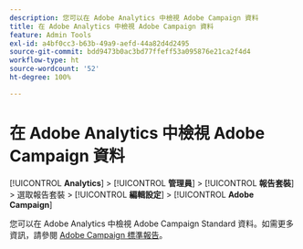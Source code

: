 ```yaml
---
description: 您可以在 Adobe Analytics 中檢視 Adobe Campaign 資料
title: 在 Adobe Analytics 中檢視 Adobe Campaign 資料
feature: Admin Tools
exl-id: a4bf0cc3-b63b-49a9-aefd-44a82d4d2495
source-git-commit: bdd9473b0ac3bd77ffeff53a095876e21ca2f4d4
workflow-type: ht
source-wordcount: '52'
ht-degree: 100%

---
```


# 在 Adobe Analytics 中檢視 Adobe Campaign 資料

[!UICONTROL **Analytics**] > [!UICONTROL **管理員**] > [!UICONTROL **報告套裝**] > 選取報告套裝 > [!UICONTROL **編輯設定**] > [!UICONTROL **Adobe Campaign**]

您可以在 Adobe Analytics 中檢視 Adobe Campaign Standard 資料。如需更多資訊，請參閱 [Adobe Campaign 標準報告](/help/integrate/adobe-campaign.md)。
